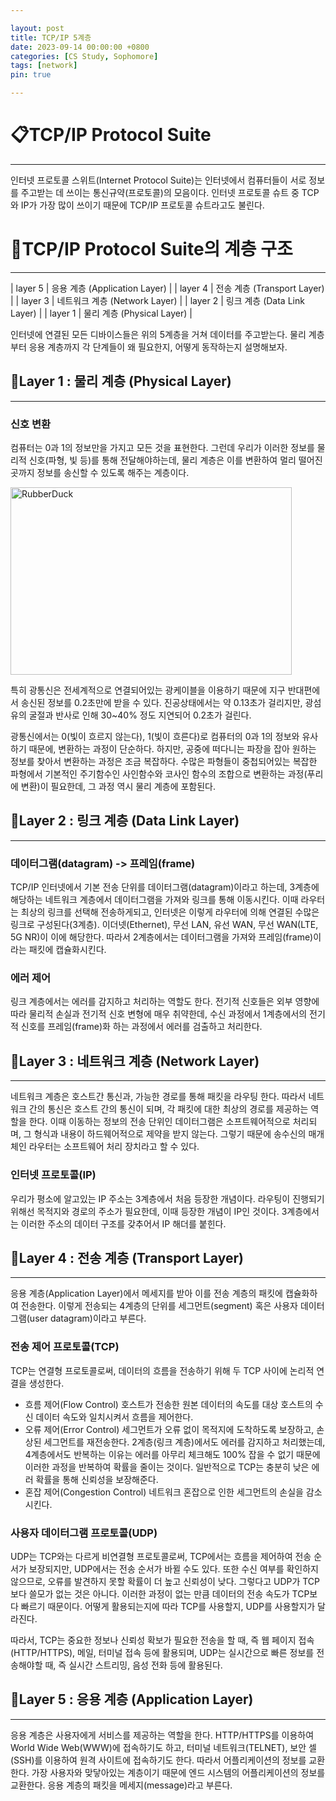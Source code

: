 ```yaml
---

layout: post
title: TCP/IP 5계층
date: 2023-09-14 00:00:00 +0800
categories: [CS Study, Sophomore]
tags: [network]
pin: true

---
```


&#128203;TCP/IP Protocol Suite
==============================
***
인터넷 프로토콜 스위트(Internet Protocol Suite)는 인터넷에서 컴퓨터들이 서로 정보를 주고받는 데 쓰이는 통신규약(프로토콜)의 모음이다. 인터넷 프로토콜 슈트 중 TCP와 IP가 가장 많이 쓰이기 때문에 TCP/IP 프로토콜 슈트라고도 불린다.

&#128204;TCP/IP Protocol Suite의 계층 구조
=======================================
***

| layer 5 | 응용 계층 (Application Layer) |
| layer 4 | 전송 계층 (Transport Layer) |
| layer 3 | 네트워크 계층 (Network Layer) |
| layer 2 | 링크 계층 (Data Link Layer) |
| layer 1 | 물리 계층 (Physical Layer) |

 인터넷에 연결된 모든 디바이스들은 위의 5계층을 거쳐 데이터를 주고받는다.
 물리 계층부터 응용 계층까지 각 단계들이 왜 필요한지, 어떻게 동작하는지 설명해보자.



&#128206;Layer 1 : 물리 계층 (Physical Layer)
-------------------------------------------
***

### 신호 변환
컴퓨터는 0과 1의 정보만을 가지고 모든 것을 표현한다. 그런데 우리가 이러한 정보를 물리적 신호(파형, 빛 등)를 통해 전달해야하는데, 물리 계층은 이를 변환하여 멀리 떨어진 곳까지 정보를 송신할 수 있도록 해주는 계층이다.

<img src="https://images.unsplash.com/photo-1604869515882-4d10fa4b0492?ixlib=rb-4.0.3&ixid=M3wxMjA3fDB8MHxwaG90by1wYWdlfHx8fGVufDB8fHx8fA%3D%3D&auto=format&fit=crop&w=3417&q=80" width="450px" height="300px" title="px(픽셀) 크기 설정" alt="RubberDuck"><br/>

특히 광통신은 전세계적으로 연결되어있는 광케이블을 이용하기 때문에 지구 반대편에서 송신된 정보를 0.2초만에 받을 수 있다. 진공상태에서는 약 0.13초가 걸리지만, 광섬유의 굴절과 반사로 인해 30~40% 정도 지연되어 0.2초가 걸린다. 

광통신에서는 0(빛이 흐르지 않는다), 1(빛이 흐른다)로 컴퓨터의 0과 1의 정보와 유사하기 때문에, 변환하는 과정이 단순하다.
하지만, 공중에 떠다니는 파장을 잡아 원하는 정보를 찾아서 변환하는 과정은 조금 복잡하다. 수많은 파형들이 중첩되어있는 복잡한 파형에서 기본적인 주기함수인 사인함수와 코사인 함수의 조합으로 변환하는 과정(푸리에 변환)이 필요한데, 그 과정 역시 물리 계층에 포함된다.


&#128206;Layer 2 : 링크 계층 (Data Link Layer)
--------------------------------------------
***

### 데이터그램(datagram) -> 프레임(frame)
TCP/IP 인터넷에서 기본 전송 단위를 데이터그램(datagram)이라고 하는데, 3계층에 해당하는 네트워크 계층에서 데이터그램을 가져와 링크를 통해 이동시킨다. 이때 라우터는 최상의 링크를 선택해 전송하게되고, 인터넷은 이렇게 라우터에 의해 연결된 수많은 링크로 구성된다(3계층). 이더넷(Ethernet), 무선 LAN, 유선 WAN, 무선 WAN(LTE, 5G NR)이 이에 해당한다. 따라서 2계층에서는 데이터그램을 가져와 프레임(frame)이라는 패킷에 캡슐화시킨다. 

### 에러 제어
링크 계층에서는 에러를 감지하고 처리하는 역할도 한다. 전기적 신호들은 외부 영향에 따라 물리적 손실과 전기적 신호 변형에 매우 취약한데, 수신 과정에서 1계층에서의 전기적 신호를 프레임(frame)화 하는 과정에서 에러를 검출하고 처리한다. 

&#128206;Layer 3 : 네트워크 계층 (Network Layer)
---------------------------------------------
***

네트워크 계층은 호스트간 통신과, 가능한 경로를 통해 패킷을 라우팅 한다. 따라서 네트워크 간의 통신은 호스트 간의 통신이 되며, 각 패킷에 대한 최상의 경로를 제공하는 역할을 한다. 이때 이동하는 정보의 전송 단위인 데이터그램은 소프트웨어적으로 처리되며, 그 형식과 내용이 하드웨어적으로 제약을 받지 않는다. 그렇기 때문에 송수신의 매개체인 라우터는 소프트웨어 처리 장치라고 할 수 있다.

### 인터넷 프로토콜(IP)
우리가 평소에 알고있는 IP 주소는 3계층에서 처음 등장한 개념이다. 라우팅이 진행되기 위해선 목적지와 경로의 주소가 필요한데, 이때 등장한 개념이 IP인 것이다. 3계층에서는 이러한 주소의 데이터 구조를 갖추어서 IP 해더를 붙힌다.


&#128206;Layer 4 : 전송 계층 (Transport Layer)
--------------------------------------------
***
응용 계층(Application Layer)에서 메세지를 받아 이를 전송 계층의 패킷에 캡슐화하여 전송한다. 이렇게 전송되는 4계층의 단위를 세그먼트(segment) 혹은 사용자 데이터그램(user datagram)이라고 부른다.

### 전송 제어 프로토콜(TCP)
TCP는 연결형 프로토콜로써, 데이터의 흐름을 전송하기 위해 두 TCP 사이에 논리적 연결을 생성한다. 
* 흐름 제어(Flow Control)
호스트가 전송한 원본 데이터의 속도를 대상 호스트의 수신 데이터 속도와 일치시켜서 흐름을 제어한다.
* 오류 제어(Error Control)
세그먼트가 오류 없이 목적지에 도착하도록 보장하고, 손상된 세그먼트를 재전송한다. 2계층(링크 계층)에서도 에러를 감지하고 처리했는데, 4계층에서도 반복하는 이유는 에러를 아무리 체크해도 100% 잡을 수 없기 때문에 이러한 과정을 반복하여 확률을 줄이는 것이다. 일반적으로 TCP는 충분히 낮은 에러 확률을 통해 신뢰성을 보장해준다. 
* 혼잡 제어(Congestion Control)
네트워크 혼잡으로 인한 세그먼트의 손실을 감소시킨다.

### 사용자 데이터그램 프로토콜(UDP)
UDP는 TCP와는 다르게 비연결형 프로토콜로써, TCP에서는 흐름을 제어하여 전송 순서가 보장되지만, UDP에서는 전송 순서가 바뀔 수도 있다. 또한 수신 여부를 확인하지 않으므로, 오류를 발견하지 못할 확률이 더 높고 신뢰성이 낮다. 그렇다고 UDP가 TCP보다 쓸모가 없는 것은 아니다. 이러한 과정이 없는 만큼 데이터의 전송 속도가 TCP보다 빠르기 때문이다. 어떻게 활용되는지에 따라 TCP를 사용할지, UDP를 사용할지가 달라진다.

따라서, TCP는 중요한 정보나 신뢰성 확보가 필요한 전송을 할 때, 즉 웹 페이지 접속(HTTP/HTTPS), 메일, 터미널 접속 등에 활용되며, UDP는 실시간으로 빠른 정보를 전송해야할 때, 즉 실시간 스트리밍, 음성 전화 등에 활용된다. 

&#128206;Layer 5 : 응용 계층 (Application Layer)
----------------------------------------------
***
응용 계층은 사용자에게 서비스를 제공하는 역할을 한다. HTTP/HTTPS를 이용하여 World Wide Web(WWW)에 접속하기도 하고, 터미널 네트워크(TELNET), 보안 셀(SSH)를 이용하여 원격 사이트에 접속하기도 한다. 따라서 어플리케이션의 정보를 교환한다. 가장 사용자와 맞닿아있는 계층이기 때문에 엔드 시스템의 어플리케이션의 정보를 교환한다. 응용 계층의 패킷을 메세지(message)라고 부른다.